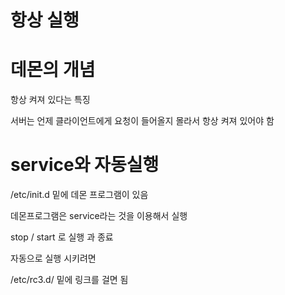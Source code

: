 # 항상 실행

# 데몬의 개념

항상 켜져 있다는 특징

서버는 언제 클라이언트에게 요청이 들어올지 몰라서 항상 켜져 있어야 함

# service와 자동실행

/etc/init.d 밑에 데몬 프로그램이 있음 

데몬프로그램은 service라는 것을 이용해서 실행 

stop / start 로 실행 과 종료 

자동으로 실행 시키려면

/etc/rc3.d/ 밑에 링크를 걸면 됨